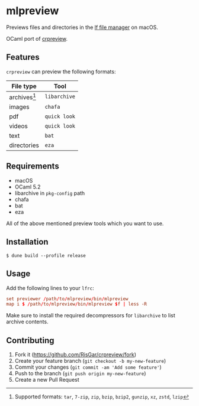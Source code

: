 # mlpreview

Previews files and directories in the [lf file manager](https://github.com/gokcehan/lf) on macOS.

OCaml port of [crpreview](https://github.com/RisGar/crpreview).

## Features

`crpreview` can preview the following formats:

| File type    | Tool         |
| ------------ | ------------ |
| archives[^1] | `libarchive` |
| images       | `chafa`      |
| pdf          | `quick look` |
| videos       | `quick look` |
| text         | `bat`        |
| directories  | `eza`        |

[^1]: Supported formats: `tar`, `7-zip`, `zip`, `bzip`, `bzip2`, `gunzip`, `xz`, `zstd`, `lzip`

## Requirements

- macOS
- OCaml 5.2
- libarchive in `pkg-config` path
- chafa
- bat
- eza

All of the above mentioned preview tools which you want to use.

## Installation

```console
$ dune build --profile release
```

## Usage

Add the following lines to your `lfrc`:

```conf
set previewer /path/to/mlpreview/bin/mlpreview
map i $ /path/to/mlpreview/bin/mlpreview $f | less -R
```

Make sure to install the required decompressors for `libarchive` to list archive contents.

## Contributing

1. Fork it (<https://github.com/RisGar/crpreview/fork>)
2. Create your feature branch (`git checkout -b my-new-feature`)
3. Commit your changes (`git commit -am 'Add some feature'`)
4. Push to the branch (`git push origin my-new-feature`)
5. Create a new Pull Request
